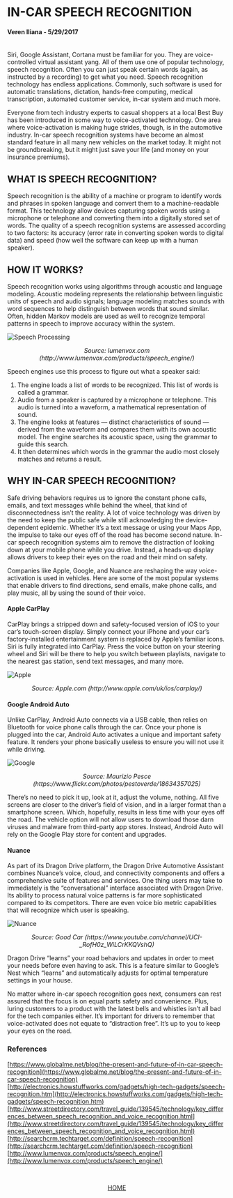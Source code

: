 # IN-CAR SPEECH RECOGNITION
#### Veren Iliana - 5/29/2017

<br>
Siri, Google Assistant, Cortana must be familiar for you. They are voice-controlled virtual assistant yang. All of them use one of popular technology, speech recognition. Often you can just speak certain words (again, as instructed by a recording) to get what you need. Speech recognition technology has endless applications. Commonly, such software is used for automatic translations, dictation, hands-free computing, medical transcription, automated customer service, in-car system and much more. 

Everyone from tech industry experts to casual shoppers at a local Best Buy has been introduced in some way to voice-activated technology. One area where voice-activation is making huge strides, though, is in the automotive industry. In-car speech recognition systems have become an almost standard feature in all many new vehicles on the market today. It might not be groundbreaking, but it might just save your life (and money on your insurance premiums).

## WHAT IS SPEECH RECOGNITION?

Speech recognition is the ability of a machine or program to identify words and phrases in spoken language and convert them to a machine-readable format. This technology allow devices capturing spoken words using a microphone or telephone and converting them into a digitally stored set of words. The quality of a speech recognition systems are assessed according to two factors: its accuracy (error rate in converting spoken words to digital data) and speed (how well the software can keep up with a human speaker). 

## HOW IT WORKS?

Speech recognition works using algorithms through acoustic and language modeling. Acoustic modeling represents the relationship between linguistic units of speech and audio signals; language modeling matches sounds with word sequences to help distinguish between words that sound similar. Often, hidden Markov models are used as well to recognize temporal patterns in speech to improve accuracy within the system.

![Speech Processing](https://vereniliana.github.io/speechrecognition/howitworks.gif)
<p align="center">
  <em>Source: lumenvox.com (http://www.lumenvox.com/products/speech_engine/)</em>
</p>

Speech engines use this process to figure out what a speaker said:
1.	The engine loads a list of words to be recognized. This list of words is called a grammar.
2.	Audio from a speaker is captured by a microphone or telephone. This audio is turned into a waveform, a mathematical representation of sound.
3.	The engine looks at features — distinct characteristics of sound — derived from the waveform and compares them with its own acoustic model. The engine searches its acoustic space, using the grammar to guide this search.
4.	It then determines which words in the grammar the audio most closely matches and returns a result.

## WHY IN-CAR SPEECH RECOGNITION?

Safe driving behaviors requires us to ignore the constant phone calls, emails, and text messages while behind the wheel, that kind of disconnectedness isn’t the reality. A lot of voice technology was driven by the need to keep the public safe while still acknowledging the device-dependent epidemic. Whether it’s a text message or using your Maps App, the impulse to take our eyes off of the road has become second nature. In-car speech recognition systems aim to remove the distraction of looking down at your mobile phone while you drive. Instead, a heads-up display allows drivers to keep their eyes on the road and their mind on safety. 

Companies like Apple, Google, and Nuance are reshaping the way voice-activation is used in vehicles. Here are some of the most popular systems that enable drivers to find directions, send emails, make phone calls, and play music, all by using the sound of their voice.

#### Apple CarPlay

CarPlay brings a stripped down and safety-focused version of iOS to your car’s touch-screen display. Simply connect your iPhone and your car’s factory-installed entertainment system is replaced by Apple’s familiar icons. Siri is fully integrated into CarPlay. Press the voice button on your steering wheel and Siri will be there to help you switch between playlists, navigate to the nearest gas station, send text messages, and many more.

![Apple](https://vereniliana.github.io/speechrecognition/Apple.jpg)
<p align="center">
  <em>Source: Apple.com (http://www.apple.com/uk/ios/carplay/)</em>
</p>

#### Google Android Auto

Unlike CarPlay, Android Auto connects via a USB cable, then relies on Bluetooth for voice phone calls through the car. Once your phone is plugged into the car, Android Auto activates a unique and important safety feature. It renders your phone basically useless to ensure you will not use it while driving. 

![Google](https://vereniliana.github.io/speechrecognition/Google.jpg)
<p align="center">
  <em>Source: Maurizio Pesce (https://www.flickr.com/photos/pestoverde/18634357025)</em>
</p>

There’s no need to pick it up, look at it, adjust the volume, nothing. All five screens are closer to the driver’s field of vision, and in a larger format than a smartphone screen. Which, hopefully, results in less time with your eyes off the road. The vehicle option will not allow users to download those darn viruses and malware from third-party app stores. Instead, Android Auto will rely on the Google Play store for content and upgrades.

#### Nuance

As part of its Dragon Drive platform, the Dragon Drive Automotive Assistant combines Nuance’s voice, cloud, and connectivity components and offers a comprehensive suite of features and services. One thing users may take to immediately is the “conversational” interface associated with Dragon Drive. Its ability to process natural voice patterns is far more sophisticated compared to its competitors. There are even voice bio metric capabilities that will recognize which user is speaking. 

![Nuance](https://vereniliana.github.io/speechrecognition/Nuance.jpg)
<p align="center">
  <em>Source: Good Car (https://www.youtube.com/channel/UCI-_RofH0z_WiLCrKKQVshQ)</em>
</p>

Dragon Drive “learns” your road behaviors and updates in order to meet your needs before even having to ask. This is a feature similar to Google’s Nest which “learns” and automatically adjusts for optimal temperature settings in your house.

No matter where in-car speech recognition goes next, consumers can rest assured that the focus is on equal parts safety and convenience. Plus, luring customers to a product with the latest bells and whistles isn’t all bad for the tech companies either. It’s important for drivers to remember that voice-activated does not equate to “distraction free”. It’s up to you to keep your eyes on the road.
<br>
### References
[https://www.globalme.net/blog/the-present-and-future-of-in-car-speech-recognition](https://www.globalme.net/blog/the-present-and-future-of-in-car-speech-recognition)
[http://electronics.howstuffworks.com/gadgets/high-tech-gadgets/speech-recognition.htm](http://electronics.howstuffworks.com/gadgets/high-tech-gadgets/speech-recognition.htm)
[http://www.streetdirectory.com/travel_guide/139545/technology/key_differences_between_speech_recognition_and_voice_recognition.html](http://www.streetdirectory.com/travel_guide/139545/technology/key_differences_between_speech_recognition_and_voice_recognition.html)
[http://searchcrm.techtarget.com/definition/speech-recognition](http://searchcrm.techtarget.com/definition/speech-recognition)
[http://www.lumenvox.com/products/speech_engine/](http://www.lumenvox.com/products/speech_engine/)

<br>
<p align="center">
  <a href="https://vereniliana.github.io">HOME</a>
</p>
